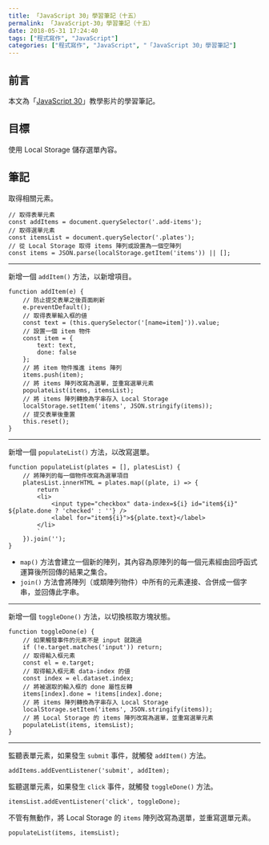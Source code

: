 ```yaml
---
title: 「JavaScript 30」學習筆記（十五）
permalink: 「JavaScript-30」學習筆記（十五）
date: 2018-05-31 17:24:40
tags: ["程式寫作", "JavaScript"]
categories: ["程式寫作", "JavaScript", "「JavaScript 30」學習筆記"]
---
```


## 前言

本文為「[JavaScript 30](https://javascript30.com/)」教學影片的學習筆記。

## 目標

使用 Local Storage 儲存選單內容。

## 筆記

取得相關元素。

```JS
// 取得表單元素
const addItems = document.querySelector('.add-items');
// 取得選單元素
const itemsList = document.querySelector('.plates');
// 從 Local Storage 取得 items 陣列或設置為一個空陣列
const items = JSON.parse(localStorage.getItem('items')) || [];
```

---

新增一個 `addItem()` 方法，以新增項目。

```JS
function addItem(e) {
    // 防止提交表單之後頁面刷新
    e.preventDefault();
    // 取得表單輸入框的値
    const text = (this.querySelector('[name=item]')).value;
    // 設置一個 item 物件
    const item = {
        text: text,
        done: false
    };
    // 將 item 物件推進 items 陣列
    items.push(item);
    // 將 items 陣列改寫為選單，並重寫選單元素
    populateList(items, itemsList);
    // 將 items 陣列轉換為字串存入 Local Storage
    localStorage.setItem('items', JSON.stringify(items));
    // 提交表單後重置
    this.reset();
}
```

---

新增一個 `populateList()` 方法，以改寫選單。

```JS
function populateList(plates = [], platesList) {
    // 將陣列的每一個物件改寫為選單項目
    platesList.innerHTML = plates.map((plate, i) => {
        return `
        <li>
            <input type="checkbox" data-index=${i} id="item${i}" ${plate.done ? 'checked' : ''} />
            <label for="item${i}">${plate.text}</label>
        </li>
        `
    }).join('');
}
```

- `map()` 方法會建立一個新的陣列，其內容為原陣列的每一個元素經由回呼函式運算後所回傳的結果之集合。
- `join()` 方法會將陣列（或類陣列物件）中所有的元素連接、合併成一個字串，並回傳此字串。

---

新增一個 `toggleDone()` 方法，以切換核取方塊狀態。

```JS
function toggleDone(e) {
    // 如果觸發事件的元素不是 input 就跳過
    if (!e.target.matches('input')) return;
    // 取得輸入框元素
    const el = e.target;
    // 取得輸入框元素 data-index 的値
    const index = el.dataset.index;
    // 將被選取的輸入框的 done 屬性反轉
    items[index].done = !items[index].done;
    // 將 items 陣列轉換為字串存入 Local Storage
    localStorage.setItem('items', JSON.stringify(items));
    // 將 Local Storage 的 items 陣列改寫為選單，並重寫選單元素
    populateList(items, itemsList);
}
```

---

監聽表單元素，如果發生 `submit` 事件，就觸發 `addItem()` 方法。

```JS
addItems.addEventListener('submit', addItem);
```

監聽選單元素，如果發生 `click` 事件，就觸發 `toggleDone()` 方法。

```JS
itemsList.addEventListener('click', toggleDone);
```

不管有無動作，將 Local Storage 的 `items` 陣列改寫為選單，並重寫選單元素。

```JS
populateList(items, itemsList);
```
